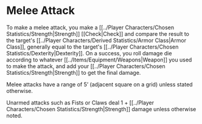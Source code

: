 # Melee Attack

To make a melee attack, you make a [[../Player Characters/Chosen Statistics/Strength\|Strength]] [[Check\|Check]] and compare the result to the target's [[../Player Characters/Derived Statistics/Armor Class\|Armor Class]], generally equal to the target's [[../Player Characters/Chosen Statistics/Dexterity\|Dexterity]]. On a success, you roll damage die according to whatever [[../Items/Equipment/Weapons|Weapon]] you used to make the attack, and add your [[../Player Characters/Chosen Statistics/Strength\|Strength]] to get the final damage.

Melee attacks have a range of 5’ (adjacent square on a grid) unless stated otherwise.

Unarmed attacks such as Fists or Claws deal 1 + [[../Player Characters/Chosen Statistics/Strength\|Strength]] damage unless otherwise noted.